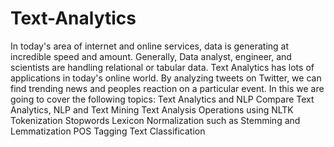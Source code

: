 # Text-Analytics
In today's area of internet and online services, data is generating at incredible speed and amount. Generally, Data analyst, engineer, and scientists are handling relational or tabular data. 
Text Analytics has lots of applications in today's online world. By analyzing tweets on Twitter, we can find trending news and peoples reaction on a particular event.
In this we are going to cover the following topics:
  Text Analytics and NLP
  Compare Text Analytics, NLP and Text Mining
  Text Analysis Operations using NLTK
  Tokenization
  Stopwords
  Lexicon Normalization such as Stemming and Lemmatization
  POS Tagging
  Text Classification
  
 
